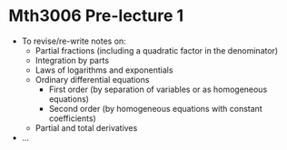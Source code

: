 # Mth3006 Pre-lecture 1

- To revise/re-write notes on:
	- Partial fractions (including a quadratic factor in the denominator)
	- Integration by parts
	- Laws of logarithms and exponentials
	- Ordinary differential equations
		- First order (by separation of variables or as homogeneous equations)
		- Second order (by homogeneous equations with constant coefficients)
	- Partial and total derivatives
- …
